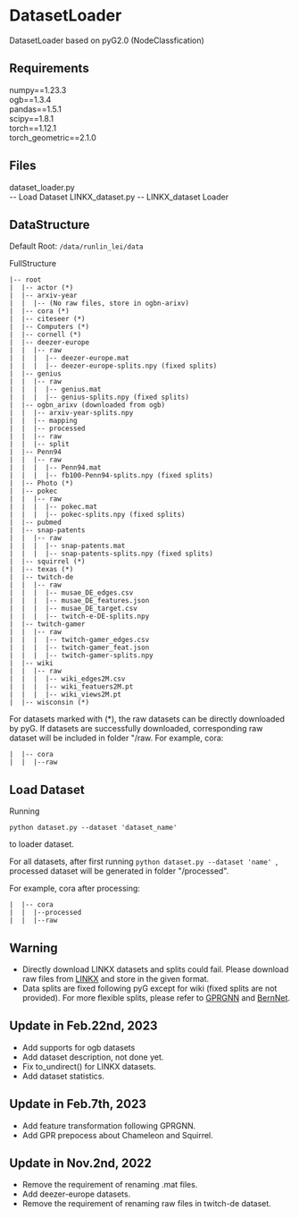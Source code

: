 # DatasetLoader
DatasetLoader based on pyG2.0 (NodeClassfication)

## Requirements
numpy==1.23.3  
ogb==1.3.4  
pandas==1.5.1  
scipy==1.8.1  
torch==1.12.1  
torch_geometric==2.1.0  

## Files
dataset_loader.py  
-- Load Dataset
LINKX_dataset.py
-- LINKX_dataset Loader

## DataStructure
Default Root: ```/data/runlin_lei/data```

FullStructure  
```
|-- root 
|  |-- actor (*)  
|  |-- arxiv-year
|  |  |-- (No raw files, store in ogbn-arixv)
|  |-- cora (*)
|  |-- citeseer (*) 
|  |-- Computers (*)
|  |-- cornell (*)
|  |-- deezer-europe 
|  |  |-- raw
|  |  |  |-- deezer-europe.mat 
|  |  |  |-- deezer-europe-splits.npy (fixed splits)
|  |-- genius
|  |  |-- raw
|  |  |  |-- genius.mat 
|  |  |  |-- genius-splits.npy (fixed splits)
|  |-- ogbn_arixv (downloaded from ogb)
|  |  |-- arxiv-year-splits.npy
|  |  |-- mapping
|  |  |-- processed
|  |  |-- raw
|  |  |-- split
|  |-- Penn94
|  |  |-- raw
|  |  |  |-- Penn94.mat 
|  |  |  |-- fb100-Penn94-splits.npy (fixed splits)
|  |-- Photo (*)
|  |-- pokec
|  |  |-- raw
|  |  |  |-- pokec.mat
|  |  |  |-- pokec-splits.npy (fixed splits)
|  |-- pubmed
|  |-- snap-patents
|  |  |-- raw
|  |  |  |-- snap-patents.mat
|  |  |  |-- snap-patents-splits.npy (fixed splits)
|  |-- squirrel (*)
|  |-- texas (*)
|  |-- twitch-de
|  |  |-- raw
|  |  |  |-- musae_DE_edges.csv
|  |  |  |-- musae_DE_features.json
|  |  |  |-- musae_DE_target.csv
|  |  |  |-- twitch-e-DE-splits.npy
|  |-- twitch-gamer
|  |  |-- raw
|  |  |  |-- twitch-gamer_edges.csv
|  |  |  |-- twitch-gamer_feat.json
|  |  |  |-- twitch-gamer-splits.npy
|  |-- wiki 
|  |  |-- raw
|  |  |  |-- wiki_edges2M.csv
|  |  |  |-- wiki_featuers2M.pt
|  |  |  |-- wiki_views2M.pt
|  |-- wisconsin (*)  
```
For datasets marked with (*), the raw datasets can be directly downloaded by pyG. 
If datasets are successfully downloaded, corresponding raw dataset will be included in folder "/raw.
For example, cora:
```
|  |-- cora 
|  |  |--raw
```

## Load Dataset
Running 
```
python dataset.py --dataset 'dataset_name'
```
to loader dataset.

For all datasets, after first running ```python dataset.py --dataset 'name' ```, processed dataset will be generated in folder "/processed".

For example, cora after processing:
```
|  |-- cora 
|  |  |--processed
|  |  |--raw
```

## Warning
* Directly download LINKX datasets and splits could fail. Please download raw files from [LINKX](https://github.com/CUAI/Non-Homophily-Large-Scale) and store in the given format.
* Data splits are fixed following pyG except for wiki (fixed splits are not provided). For more flexible splits, please refer to [GPRGNN](https://github.com/jianhao2016/GPRGNN) and [BernNet](https://github.com/ivam-he/BernNet).

## Update in Feb.22nd, 2023
* Add supports for ogb datasets
* Add dataset description, not done yet.
* Fix to_undirect() for LINKX datasets.
* Add dataset statistics.

## Update in Feb.7th, 2023
* Add feature transformation following GPRGNN.
* Add GPR prepocess about Chameleon and Squirrel.

## Update in Nov.2nd, 2022
* Remove the requirement of renaming .mat files.
* Add deezer-europe datasets.
* Remove the requirement of renaming raw files in twitch-de dataset.

